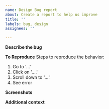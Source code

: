 ```yaml
---
name: Design Bug report
about: Create a report to help us improve
title: ''
labels: bug, design
assignees: ''

---
```


**Describe the bug**
<!-- A clear and concise description of what the bug is. -->

**To Reproduce**
Steps to reproduce the behavior:
1. Go to '...'
2. Click on '....'
3. Scroll down to '....'
4. See error

**Screenshots**
<!-- If applicable, add screenshots to help explain your problem. -->

**Additional context**
<!-- Add any other context about the problem here. -->

